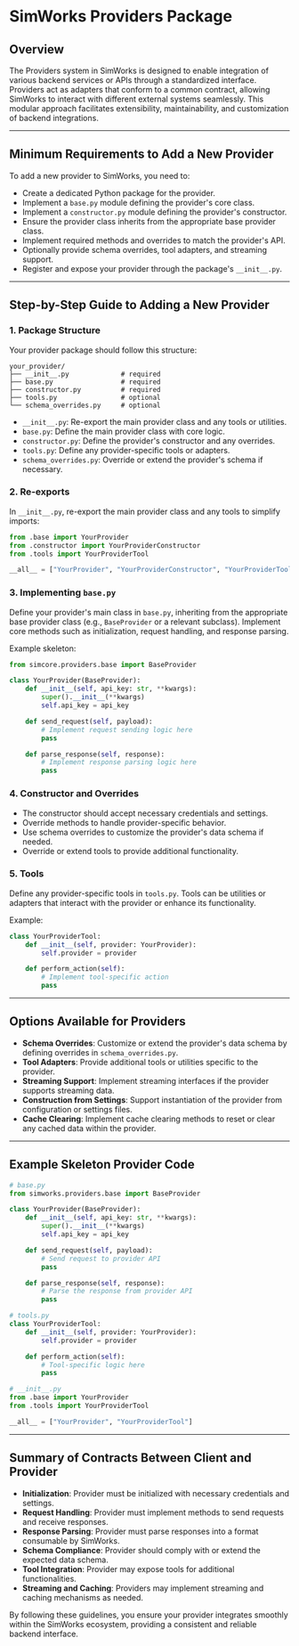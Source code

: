 # SimWorks Providers Package

## Overview

The Providers system in SimWorks is designed to enable integration of various backend services or APIs through a standardized interface. Providers act as adapters that conform to a common contract, allowing SimWorks to interact with different external systems seamlessly. This modular approach facilitates extensibility, maintainability, and customization of backend integrations.

---

## Minimum Requirements to Add a New Provider

To add a new provider to SimWorks, you need to:

- Create a dedicated Python package for the provider.
- Implement a `base.py` module defining the provider's core class.
- Implement a `constructor.py` module defining the provider's constructor.
- Ensure the provider class inherits from the appropriate base provider class.
- Implement required methods and overrides to match the provider's API.
- Optionally provide schema overrides, tool adapters, and streaming support.
- Register and expose your provider through the package's `__init__.py`.

---

## Step-by-Step Guide to Adding a New Provider

### 1. Package Structure

Your provider package should follow this structure:

```
your_provider/
├── __init__.py             # required
├── base.py                 # required
├── constructor.py          # required
├── tools.py                # optional
└── schema_overrides.py     # optional
```

- `__init__.py`: Re-export the main provider class and any tools or utilities.
- `base.py`: Define the main provider class with core logic.
- `constructor.py`: Define the provider's constructor and any overrides.
- `tools.py`: Define any provider-specific tools or adapters.
- `schema_overrides.py`: Override or extend the provider's schema if necessary.

### 2. Re-exports

In `__init__.py`, re-export the main provider class and any tools to simplify imports:

```python
from .base import YourProvider
from .constructor import YourProviderConstructor
from .tools import YourProviderTool

__all__ = ["YourProvider", "YourProviderConstructor", "YourProviderTool"]
```

### 3. Implementing `base.py`

Define your provider's main class in `base.py`, inheriting from the appropriate base provider class (e.g., `BaseProvider` or a relevant subclass). Implement core methods such as initialization, request handling, and response parsing.

Example skeleton:

```python
from simcore.providers.base import BaseProvider

class YourProvider(BaseProvider):
    def __init__(self, api_key: str, **kwargs):
        super().__init__(**kwargs)
        self.api_key = api_key

    def send_request(self, payload):
        # Implement request sending logic here
        pass

    def parse_response(self, response):
        # Implement response parsing logic here
        pass
```

### 4. Constructor and Overrides

- The constructor should accept necessary credentials and settings.
- Override methods to handle provider-specific behavior.
- Use schema overrides to customize the provider's data schema if needed.
- Override or extend tools to provide additional functionality.

### 5. Tools

Define any provider-specific tools in `tools.py`. Tools can be utilities or adapters that interact with the provider or enhance its functionality.

Example:

```python
class YourProviderTool:
    def __init__(self, provider: YourProvider):
        self.provider = provider

    def perform_action(self):
        # Implement tool-specific action
        pass
```

---

## Options Available for Providers

- **Schema Overrides**: Customize or extend the provider's data schema by defining overrides in `schema_overrides.py`.
- **Tool Adapters**: Provide additional tools or utilities specific to the provider.
- **Streaming Support**: Implement streaming interfaces if the provider supports streaming data.
- **Construction from Settings**: Support instantiation of the provider from configuration or settings files.
- **Cache Clearing**: Implement cache clearing methods to reset or clear any cached data within the provider.

---

## Example Skeleton Provider Code

```python
# base.py
from simworks.providers.base import BaseProvider

class YourProvider(BaseProvider):
    def __init__(self, api_key: str, **kwargs):
        super().__init__(**kwargs)
        self.api_key = api_key

    def send_request(self, payload):
        # Send request to provider API
        pass

    def parse_response(self, response):
        # Parse the response from provider API
        pass

# tools.py
class YourProviderTool:
    def __init__(self, provider: YourProvider):
        self.provider = provider

    def perform_action(self):
        # Tool-specific logic here
        pass

# __init__.py
from .base import YourProvider
from .tools import YourProviderTool

__all__ = ["YourProvider", "YourProviderTool"]
```

---

## Summary of Contracts Between Client and Provider

- **Initialization**: Provider must be initialized with necessary credentials and settings.
- **Request Handling**: Provider must implement methods to send requests and receive responses.
- **Response Parsing**: Provider must parse responses into a format consumable by SimWorks.
- **Schema Compliance**: Provider should comply with or extend the expected data schema.
- **Tool Integration**: Provider may expose tools for additional functionalities.
- **Streaming and Caching**: Providers may implement streaming and caching mechanisms as needed.

By following these guidelines, you ensure your provider integrates smoothly within the SimWorks ecosystem, providing a consistent and reliable backend interface.
